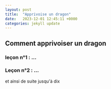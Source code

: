```yaml
---
layout: post
title:  "Apprivoise un dragon"
date:   2023-12-01 12:45:11 +0000
categories: jekyll update
---
```


## Comment apprivoiser un dragon

### leçon n°1 : ...

### Leçon n°2 : ...

et ainsi de suite jusqu'à dix